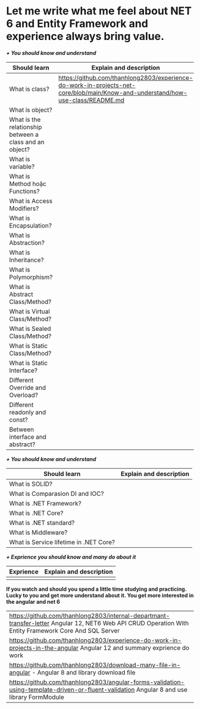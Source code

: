 


# Let me write what me feel about NET 6 and Entity Framework and experience always bring value.

***+ You should know and understand***

| Should learn | Explain and description|
|--|--|
| What is class?  | https://github.com/thanhlong2803/experience-do-work-in-projects-net-core/blob/main/Know-and-understand/how-use-class/README.md |
| What is object?  |  |
| What is the relationship between a class and an object?|  |
| What is variable?  |  |
| What is Method hoặc Functions?  |  |
| What is Access Modifiers?  |  |
| What is Encapsulation?  |  |
| What is Abstraction?  |  |
| What is Inheritance?  |  |
| What is Polymorphism?  |  |
| What is Abstract Class/Method?  |  |
| What is Virtual Class/Method?  |  |
| What is Sealed Class/Method?  |  |
| What is Static Class/Method?  |  |
| What is Static Interface?  |  |
|Different Override and Overload? ||
|Different readonly and const? ||
|Between interface and abstract? ||

***+ You should know and understand***

| Should learn | Explain and description|
|--|--|
|What is SOLID? ||
|What is Comparasion DI and IOC? ||
|What is .NET Framework? ||
|What is .NET Core? ||
|What is .NET standard? ||
|What is Middleware? ||
|What is Service lifetime in .NET Core? ||


***+ Exprience you should know and many do about it***

| Exprience | Explain and description|
|--|--|
|  |  |



**If you watch and should you spend a little time studying and practicing. Lucky to you and get more understand about it. You get more interested in the angular and net 6**



|  |
|--|
|https://github.com/thanhlong2803/internal-departmant-transfer-letter  Angular 12, NET6 Web API CRUD Operation With Entity Framework Core And SQL Server   |
|https://github.com/thanhlong2803/experience-do-work-in-projects-in-the-angular Angular 12 and summary exprience do work|
|https://github.com/thanhlong2803/download-many-file-in-angular -  Angular 8 and library download file  |
|https://github.com/thanhlong2803/angular-forms-validation-using-template-driven-or-fluent-validation  Angular 8 and use library FormModule|
